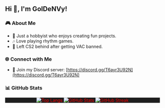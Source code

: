 ## Hi 👋, I'm GolDeNVy!

### 🎮 About Me
- 🔧 Just a hobbyist who enjoys creating fun projects.
- 🎶 Love playing rhythm games.
- 🚫 Left CS2 behind after getting VAC banned.

### 🌐 Connect with Me
- 🤝 Join my Discord server: [https://discord.gg/T6ayr3U92N](https://discord.gg/T6ayr3U92N)

### 📊 GitHub Stats
<p align="center" style="background-color:#1e1e1e; color:#ff0000;">
  <img src="https://github-readme-stats.vercel.app/api/top-langs/?username=GolDeNVy1&layout=compact&theme=dark&title_color=ff0000&text_color=ffffff" alt="Top Langs" />
  <img src="https://github-readme-stats.vercel.app/api?username=GolDeNVy1&show_icons=true&theme=dark&title_color=ff0000&text_color=ffffff" alt="GitHub Stats" />
  <img src="https://github-readme-streak-stats.herokuapp.com/?user=GolDeNVy1&theme=dark&ring=ff0000&fire=ff0000&currStreakLabel=ff0000" alt="GitHub Streak" />
</p>
